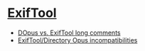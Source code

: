 # [ExifTool](https://exiftool.org/)

- [DOpus vs. ExifTool long comments](https://exiftool.org/forum/index.php?topic=12317.0)
- [ExifTool/Directory Opus incompatibilities](https://exiftool.org/forum/index.php?topic=9262.0)